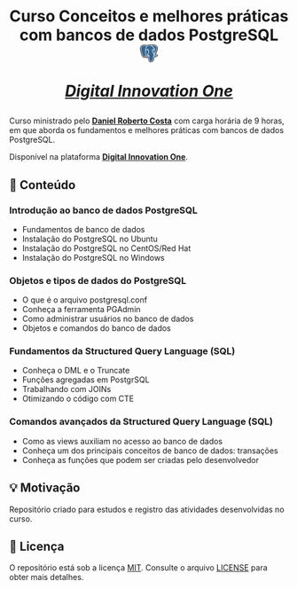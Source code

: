 <h1 align="center">
    <strong>Curso Conceitos e melhores práticas com bancos de dados PostgreSQL <img height="32" src="https://raw.githubusercontent.com/github/explore/80688e429a7d4ef2fca1e82350fe8e3517d3494d/topics/postgresql/postgresql.png"></strong>
    <p><a target="_blank" rel="noreferrer noopener" href="https://digitalinnovation.one/"><i>Digital Innovation One</i></a></p>
</h1>


Curso ministrado pelo **[Daniel Roberto Costa](https://github.com/drobcosta)** com carga horária de 9 horas, em que aborda os fundamentos e melhores práticas com bancos de dados PostgreSQL.

Disponível na plataforma **[Digital Innovation One](https://digitalinnovation.one/)**.

## 📑 Conteúdo

### Introdução ao banco de dados PostgreSQL
- Fundamentos de banco de dados
- Instalação do PostgreSQL no Ubuntu
- Instalação do PostgreSQL no CentOS/Red Hat
- Instalação do PostgreSQL no Windows

### Objetos e tipos de dados do PostgreSQL
- O que é o arquivo postgresql.conf
- Conheça a ferramenta PGAdmin
- Como administrar usuários no banco de dados
- Objetos e comandos do banco de dados

### Fundamentos da Structured Query Language (SQL)
- Conheça o DML e o Truncate
- Funções agregadas em PostgrSQL
- Trabalhando com JOINs
- Otimizando o código com CTE

### Comandos avançados da Structured Query Language (SQL)
- Como as views auxiliam no acesso ao banco de dados
- Conheça um dos principais conceitos de banco de dados: transações
- Conheça as funções que podem ser criadas pelo desenvolvedor

## 💡 Motivação

Repositório criado para estudos e registro das atividades desenvolvidas no curso.

## 📃 Licença

O repositório está sob a licença [MIT][mit]. Consulte o arquivo [LICENSE](https://github.com/bryan-lima/postgresql-digital-innovation-one/blob/master/LICENSE) para obter mais detalhes.

[mit]: https://opensource.org/licenses/MIT